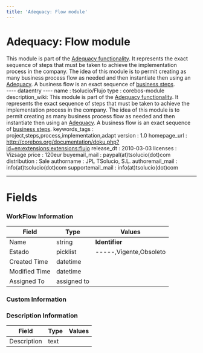 ```yaml
---
title: 'Adequacy: Flow module'
---
```


Adequacy: Flow module
=====================

This module is part of the [Adequacy
functionality](http://corebos.org/documentation/doku.php?id=en:extensions:extensions:adecuaciones).
It represents the exact sequence of steps that must be taken to achieve
the implementation process in the company. The idea of this module is to
permit creating as many business process flow as needed and then
instantiate then using an
[Adequacy](http://corebos.org/documentation/doku.php?id=en:extensions:extensions:adecuaciones).
A business flow is an exact sequence of [business
steps](http://corebos.org/documentation/doku.php?id=en:extensions:extensions:pasos).  
---- dataentry ---- name : tsolucio/Flujo type : corebos-module
description\_wiki: This module is part of the [Adequacy
functionality](http://corebos.org/documentation/doku.php?id=en:extensions:extensions:adecuaciones).
It represents the exact sequence of steps that must be taken to achieve
the implementation process in the company. The idea of this module is to
permit creating as many business process flow as needed and then
instantiate then using an
[Adequacy](http://corebos.org/documentation/doku.php?id=en:extensions:extensions:adecuaciones).
A business flow is an exact sequence of [business
steps](http://corebos.org/documentation/doku.php?id=en:extensions:extensions:pasos).
keywords\_tags : project,steps,process,implementation,adapt version :
1.0 homepage\_url :
<http://corebos.org/documentation/doku.php?id=en:extensions:extensions:flujo>
release\_dt : 2010-03-03 licenses : Vizsage price : 120eur
buyemail\_mail : paypal(at)tsolucio(dot)com distribution : Sale
authorname : JPL TSolucio, S.L. authoremail\_mail :
info(at)tsolucio(dot)com supportemail\_mail : info(at)tsolucio(dot)com

------------------------------------------------------------------------

  

Fields
======

### WorkFlow Information

<table>
<thead>
<tr class="header">
<th>Field</th>
<th>Type</th>
<th>Values</th>
</tr>
</thead>
<tbody>
<tr class="odd">
<td>Name</td>
<td>string</td>
<td><strong>Identifier</strong></td>
</tr>
<tr class="even">
<td>Estado</td>
<td>picklist</td>
<td>-----,Vigente,Obsoleto</td>
</tr>
<tr class="odd">
<td>Created Time</td>
<td>datetime</td>
<td></td>
</tr>
<tr class="even">
<td>Modified Time</td>
<td>datetime</td>
<td></td>
</tr>
<tr class="odd">
<td>Assigned To</td>
<td>assigned to</td>
<td></td>
</tr>
</tbody>
</table>

### Custom Information

### Description Information

<table>
<thead>
<tr class="header">
<th>Field</th>
<th>Type</th>
<th>Values</th>
</tr>
</thead>
<tbody>
<tr class="odd">
<td>Description</td>
<td>text</td>
<td></td>
</tr>
</tbody>
</table>
